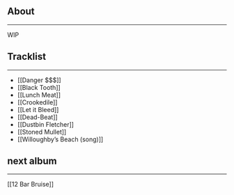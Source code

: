 ## About
___
WIP

## Tracklist
___
- [[Danger $$$]]
- [[Black Tooth]]
- [[Lunch Meat]]
- [[Crookedile]]
- [[Let it Bleed]]
- [[Dead-Beat]]
- [[Dustbin Fletcher]]
- [[Stoned Mullet]]
- [[Willoughby’s Beach (song)]]

## next album
___
[[12 Bar Bruise]]